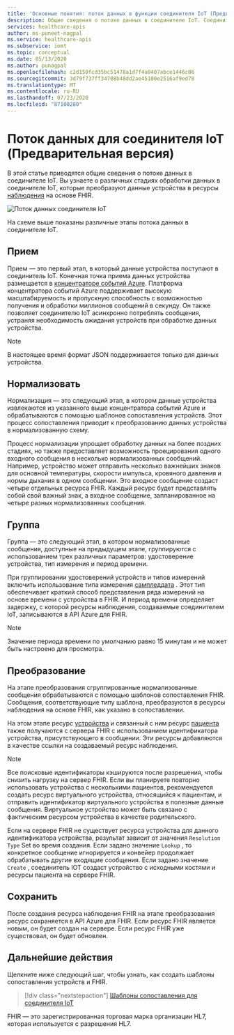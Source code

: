 ```yaml
---
title: 'Основные понятия: поток данных в функции соединителя IoT (Предварительная версия) API Azure для FHIR'
description: Общие сведения о потоке данных в соединителе IoT. Соединитель Интернета вещей принимает, нормализует, группирует, преобразует и сохраняет данные Иомт в Azure API для FHIR.
services: healthcare-apis
author: ms-puneet-nagpal
ms.service: healthcare-apis
ms.subservice: iomt
ms.topic: conceptual
ms.date: 05/13/2020
ms.author: punagpal
ms.openlocfilehash: c2d150fcd35bc51478a1d7f4a0407abce1446c06
ms.sourcegitcommit: 3d79f737ff34708b48dd2ae45100e2516af9ed78
ms.translationtype: MT
ms.contentlocale: ru-RU
ms.lasthandoff: 07/23/2020
ms.locfileid: "87100280"
---
```

# <a name="iot-connector-preview-data-flow"></a>Поток данных для соединителя IoT (Предварительная версия)

В этой статье приводятся общие сведения о потоке данных в соединителе IoT. Вы узнаете о различных стадиях обработки данных в соединителе IoT, которые преобразуют данные устройства в ресурсы [наблюдения](https://www.hl7.org/fhir/observation.html) на основе FHIR.

![Поток данных соединителя IoT](media/concepts-iot-data-flow/iot-connector-data-flow.png)

На схеме выше показаны различные этапы потока данных в соединителе IoT. 

## <a name="ingest"></a>Прием
Прием — это первый этап, в который данные устройства поступают в соединитель IoT. Конечная точка приема данных устройства размещается в [концентраторе событий Azure](https://docs.microsoft.com/azure/event-hubs/). Платформа концентратора событий Azure поддерживает высокую масштабируемость и пропускную способность с возможностью получения и обработки миллионов сообщений в секунду. Он также позволяет соединителю IoT асинхронно потреблять сообщения, устраняя необходимость ожидания устройств при обработке данных устройства.

> [!NOTE]
> В настоящее время формат JSON поддерживается только для данных устройства.

## <a name="normalize"></a>Нормализовать
Нормализация — это следующий этап, в котором данные устройства извлекаются из указанного выше концентратора событий Azure и обрабатываются с помощью шаблонов сопоставления устройств. Этот процесс сопоставления приводит к преобразованию данных устройства в нормализованную схему. 

Процесс нормализации упрощает обработку данных на более поздних стадиях, но также предоставляет возможность проецирования одного входного сообщения в несколько нормализованных сообщений. Например, устройство может отправить несколько важнейших знаков для основной температуры, скорости импульса, кровяного давления и нормы дыхания в одном сообщении. Это входное сообщение создаст четыре отдельных ресурса FHIR. Каждый ресурс будет представлять собой свой важный знак, а входное сообщение, запланированное на четыре разных нормализованных сообщения.

## <a name="group"></a>Группа
Группа — это следующий этап, в котором нормализованные сообщения, доступные на предыдущем этапе, группируются с использованием трех различных параметров: удостоверение устройства, тип измерения и период времени.

При группировании удостоверений устройств и типов измерений включить использование типа измерения [сампледдата](https://www.hl7.org/fhir/datatypes.html#SampledData) . Этот тип обеспечивает краткий способ представления ряда измерений на основе времени с устройства в FHIR. И период времени определяет задержку, с которой ресурсы наблюдения, создаваемые соединителем IoT, записываются в API Azure для FHIR.

> [!NOTE]
> Значение периода времени по умолчанию равно 15 минутам и не может быть настроено для просмотра.

## <a name="transform"></a>Преобразование
На этапе преобразования сгруппированные нормализованные сообщения обрабатываются с помощью шаблонов сопоставления FHIR. Сообщения, соответствующие типу шаблона, преобразуются в ресурсы наблюдения на основе FHIR, как указано в сопоставлении.

На этом этапе ресурс [устройства](https://www.hl7.org/fhir/device.html) и связанный с ним ресурс [пациента](https://www.hl7.org/fhir/patient.html) также получаются с сервера FHIR с использованием идентификатора устройства, присутствующего в сообщении. Эти ресурсы добавляются в качестве ссылки на создаваемый ресурс наблюдения.

> [!NOTE]
> Все поисковые идентификаторы кэшируются после разрешения, чтобы снизить нагрузку на сервер FHIR. Если вы планируете повторно использовать устройства с несколькими пациентов, рекомендуется создать ресурс виртуального устройства, относящийся к пациентам, и отправить идентификатор виртуального устройства в полезные данные сообщения. Виртуальное устройство может быть связано с фактическим ресурсом устройства в качестве родительского.

Если на сервере FHIR не существует ресурса устройства для данного идентификатора устройства, результат зависит от значения `Resolution Type` Set во время создания. Если задано значение `Lookup` , то конкретное сообщение игнорируется и конвейер продолжает обрабатывать другие входящие сообщения. Если задано значение `Create` , соединитель IOT создаст устройство с исходными костями и ресурсы пациента на сервере FHIR.  

## <a name="persist"></a>Сохранить
После создания ресурса наблюдения FHIR на этапе преобразования ресурс сохраняется в API Azure для FHIR. Если ресурс FHIR является новым, он будет создан на сервере. Если ресурс FHIR уже существовал, он будет обновлен.

## <a name="next-steps"></a>Дальнейшие действия

Щелкните ниже следующий шаг, чтобы узнать, как создать шаблоны сопоставления устройств и FHIR.

>[!div class="nextstepaction"]
>[Шаблоны сопоставления для соединителя IoT](iot-mapping-templates.md)


FHIR — это зарегистрированная торговая марка организации HL7, которая используется с разрешения HL7.

